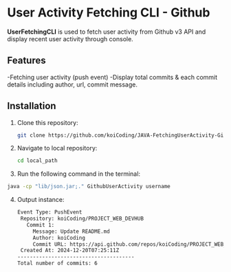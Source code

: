 # User Activity Fetching CLI - Github 

**UserFetchingCLI** is used to fetch user activity from Github v3 API and display recent user activity through console.

## Features

-Fetching user activity (push event)
-Display total commits & each commit details including author, url, commit message.

## Installation

1. Clone this repository:
   ```bash
   git clone https://github.com/koiCoding/JAVA-FetchingUserActivity-Github.git
   ```
2. Navigate to local repository:
   ```bash
   cd local_path
   ```
3. Run the following command in the terminal:
  ```bash
  java -cp "lib/json.jar;." GithubUserActivity username
  ```

4. Output instance:
   ```bash
   Event Type: PushEvent
    Repository: koiCoding/PROJECT_WEB_DEVHUB
      Commit 1:
        Message: Update README.md
        Author: koiCoding
        Commit URL: https://api.github.com/repos/koiCoding/PROJECT_WEB_DEVHUB/commits/eb2f0d0fc9707e32e817c6879db70f4dabf89ee9
    Created At: 2024-12-20T07:25:11Z
   --------------------------------------
   Total number of commits: 6
   ```


